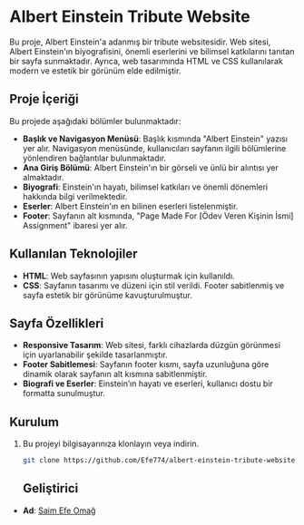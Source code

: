 # Albert Einstein Tribute Website

Bu proje, Albert Einstein'a adanmış bir tribute websitesidir. Web sitesi, Albert Einstein'ın biyografisini, önemli eserlerini ve bilimsel katkılarını tanıtan bir sayfa sunmaktadır. Ayrıca, web tasarımında HTML ve CSS kullanılarak modern ve estetik bir görünüm elde edilmiştir.

## Proje İçeriği

Bu projede aşağıdaki bölümler bulunmaktadır:

- **Başlık ve Navigasyon Menüsü**: Başlık kısmında "Albert Einstein" yazısı yer alır. Navigasyon menüsünde, kullanıcıları sayfanın ilgili bölümlerine yönlendiren bağlantılar bulunmaktadır.
- **Ana Giriş Bölümü**: Albert Einstein'ın bir görseli ve ünlü bir alıntısı yer almaktadır.
- **Biyografi**: Einstein'ın hayatı, bilimsel katkıları ve önemli dönemleri hakkında bilgi verilmektedir.
- **Eserler**: Albert Einstein'ın en bilinen eserleri listelenmiştir.
- **Footer**: Sayfanın alt kısmında, "Page Made For [Ödev Veren Kişinin İsmi] Assignment" ibaresi yer alır.

## Kullanılan Teknolojiler

- **HTML**: Web sayfasının yapısını oluşturmak için kullanıldı.
- **CSS**: Sayfanın tasarımı ve düzeni için stil verildi. Footer sabitlenmiş ve sayfa estetik bir görünüme kavuşturulmuştur.
  
## Sayfa Özellikleri

- **Responsive Tasarım**: Web sitesi, farklı cihazlarda düzgün görünmesi için uyarlanabilir şekilde tasarlanmıştır.
- **Footer Sabitlemesi**: Sayfanın footer kısmı, sayfa uzunluğuna göre dinamik olarak sayfanın alt kısmına sabitlenmiştir.
- **Biografi ve Eserler**: Einstein’ın hayatı ve eserleri, kullanıcı dostu bir formatta sunulmuştur.

## Kurulum

1. Bu projeyi bilgisayarınıza klonlayın veya indirin.
   
   ```bash
   git clone https://github.com/Efe774/albert-einstein-tribute-website.git
   ```
   ## Geliştirici

- **Ad**: [Saim Efe Omağ](https://github.com/Efe774)
